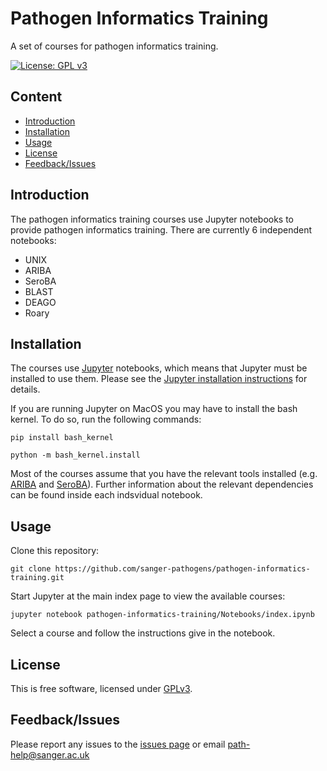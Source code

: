 # Pathogen Informatics Training
A set of courses for pathogen informatics training.

[![License: GPL v3](https://img.shields.io/badge/License-GPL%20v3-brightgreen.svg)](https://github.com/sanger-pathogens/pathogen-informatics-training/blob/master/LICENSE)

## Content
  * [Introduction](#introduction)
  * [Installation](#installation)
  * [Usage](#usage)
  * [License](#license)
  * [Feedback/Issues](#feedbackissues)

## Introduction
The pathogen informatics training courses use Jupyter notebooks to provide pathogen informatics training. There are currently 6 independent notebooks:

 * UNIX
 * ARIBA
 * SeroBA
 * BLAST
 * DEAGO
 * Roary

## Installation
The courses use [Jupyter](http://jupyter.org/) notebooks, which means that Jupyter must be installed to use them. Please see the [Jupyter installation instructions](http://jupyter.readthedocs.org/en/latest/install.html) for details.
  
If you are running Jupyter on MacOS you may have to install the bash kernel. To do so, run the following commands:
  
    pip install bash_kernel
   
    python -m bash_kernel.install
  
Most of the courses assume that you have the relevant tools installed (e.g. [ARIBA](https://github.com/sanger-pathogens/ariba) and [SeroBA](https://github.com/sanger-pathogens/seroba)). Further information about the relevant dependencies can be found inside each indsvidual notebook.

## Usage
Clone this repository:

    git clone https://github.com/sanger-pathogens/pathogen-informatics-training.git

Start Jupyter at the main index page to view the available courses:

    jupyter notebook pathogen-informatics-training/Notebooks/index.ipynb

Select a course and follow the instructions give in the notebook.

## License
This is free software, licensed under [GPLv3](https://github.com/sanger-pathogens/pathogen-informatics-training/blob/master/LICENSE).

## Feedback/Issues
Please report any issues to the [issues page](https://github.com/sanger-pathogens/pathogen-informatics-training/issues) or email path-help@sanger.ac.uk
